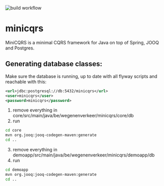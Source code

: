 ![build workflow](https://github.com/WegenenVerkeer/minicqrs/actions/workflows/maven.yml/badge.svg)

# minicqrs

MiniCQRS is a minimal CQRS framework for Java on top of Spring, JOOQ and Postgres.


## Generating database classes:

Make sure the database is running, up to date with all flyway scripts and reachable with this:

```xml
<url>jdbc:postgresql://db:5432/minicqrs</url>
<user>minicqrs</user>
<password>minicqrs</password>
```

1. remove everything in core/src/main/java/be/wegenenverkeer/minicqrs/core/db
2. run 
```bash
cd core
mvn org.jooq:jooq-codegen-maven:generate
cd ..
```
3. remove everything in demoapp/src/main/java/be/wegenenverkeer/minicqrs/demoapp/db
4. run 
```bash
cd demoapp
mvn org.jooq:jooq-codegen-maven:generate
cd ..
```


